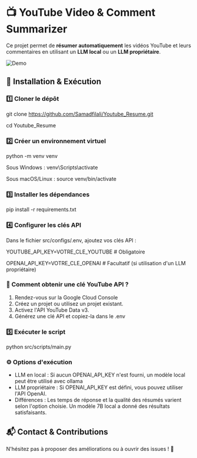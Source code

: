 # 📺 YouTube Video & Comment Summarizer

Ce projet permet de **résumer automatiquement** les vidéos YouTube et leurs commentaires en utilisant un **LLM local** ou un **LLM propriétaire**.

![Demo](video.gif)

## 🚀 Installation & Exécution

### 1️⃣ Cloner le dépôt 

git clone https://github.com/Samadfilali/Youtube_Resume.git

cd Youtube_Resume

### 2️⃣ Créer un environnement virtuel

python -m venv venv

Sous Windows :
venv\Scripts\activate

Sous macOS/Linux :
source venv/bin/activate

### 3️⃣ Installer les dépendances
pip install -r requirements.txt

### 4️⃣ Configurer les clés API
Dans le fichier src/configs/.env, ajoutez vos clés API :

YOUTUBE_API_KEY=VOTRE_CLE_YOUTUBE   # Obligatoire

OPENAI_API_KEY=VOTRE_CLE_OPENAI     # Facultatif (si utilisation d'un LLM propriétaire)

### 📌 Comment obtenir une clé YouTube API ?
1. Rendez-vous sur la Google Cloud Console
2. Créez un projet ou utilisez un projet existant.
3. Activez l'API YouTube Data v3.
4. Générez une clé API et copiez-la dans le .env

### 5️⃣ Exécuter le script
python src/scripts/main.py

### ⚙️ Options d'exécution
- LLM en local : Si aucun OPENAI_API_KEY n'est fourni, un modèle local peut être utilisé avec ollama
- LLM propriétaire : Si OPENAI_API_KEY est défini, vous pouvez utiliser l'API OpenAI.
- Différences : Les temps de réponse et la qualité des résumés varient selon l'option choisie. Un modèle 7B local a donné des résultats satisfaisants.

## 📬 Contact & Contributions

N'hésitez pas à proposer des améliorations ou à ouvrir des issues ! 🚀
